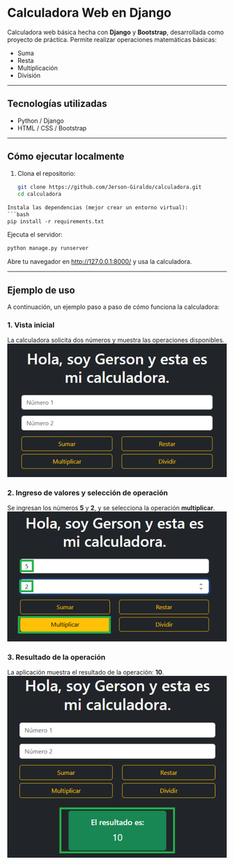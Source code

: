 # Calculadora Web en Django

Calculadora web básica hecha con **Django** y **Bootstrap**, desarrollada como proyecto de práctica. Permite realizar operaciones matemáticas básicas:

- Suma  
- Resta  
- Multiplicación  
- División  

---

##  Tecnologías utilizadas

- Python / Django  
- HTML / CSS / Bootstrap

---

##  Cómo ejecutar localmente

1. Clona el repositorio:
   ```bash 
   git clone https://github.com/Jerson-Giraldo/calculadora.git
   cd calculadora
```
Instala las dependencias (mejor crear un entorno virtual):
```bash 
pip install -r requirements.txt
```
Ejecuta el servidor:
```bash 
python manage.py runserver
```
Abre tu navegador en http://127.0.0.1:8000/ y usa la calculadora.

---

## Ejemplo de uso

A continuación, un ejemplo paso a paso de cómo funciona la calculadora:

### 1. Vista inicial
La calculadora solicita dos números y muestra las operaciones disponibles.  
![Vista inicial](docs/img/1.png)

### 2. Ingreso de valores y selección de operación
Se ingresan los números **5** y **2**, y se selecciona la operación **multiplicar**.  
![Ingreso de valores](docs/img/2.png)

### 3. Resultado de la operación
La aplicación muestra el resultado de la operación: **10**.  
![Resultado](docs/img/3.png)
